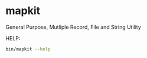 # mapkit
General Purpose, Mutliple Record, File and String Utility

HELP:
```sh
bin/mapkit --help
```
